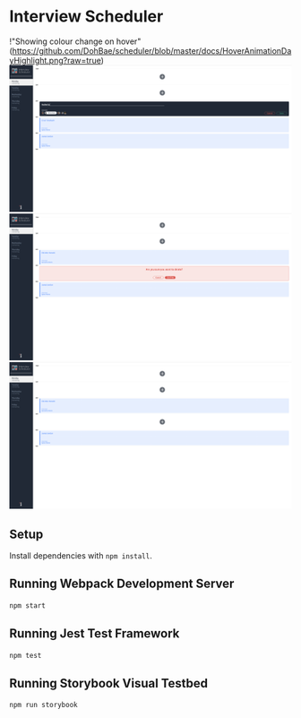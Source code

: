 # Interview Scheduler

!"Showing colour change on hover"(https://github.com/DohBae/scheduler/blob/master/docs/HoverAnimationDayHighlight.png?raw=true)
!["Edit an appointment"](https://github.com/DohBae/scheduler/blob/master/docs/EditAppointment.png?raw=true)
!["Confirmation before deleting an appointment"](https://github.com/DohBae/scheduler/blob/master/docs/DeleteConfirmation.png?raw=true)
!["Deleted appointment with Monday's spots remaining updated"](https://github.com/DohBae/scheduler/blob/master/docs/UpdatedSpotsRemaining.png?raw=true)



## Setup

Install dependencies with `npm install`.

## Running Webpack Development Server

```sh
npm start
```

## Running Jest Test Framework

```sh
npm test
```

## Running Storybook Visual Testbed

```sh
npm run storybook
```
